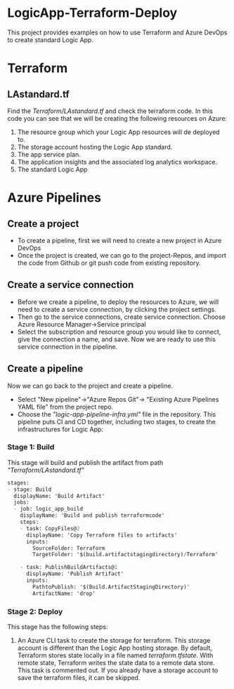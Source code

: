 # LogicApp-Terraform-Deploy

This project provides examples on how to use Terraform and Azure DevOps to create standard Logic App. 

# Terraform

## LAstandard.tf

Find the *Terraform/LAstandard.tf* and check the terraform code.
In this code you can see that we will be creating the following resources on Azure:

1. The resource group which your Logic App resources will de deployed to.
2. The storage account hosting the Logic App standard.
3. The app service plan.
4. The application insights and the associated log analytics workspace.
5. The standard Logic App

# Azure Pipelines

## Create a project

- To create a pipeline, first we will need to create a new project in Azure DevOps
- Once the project is created, we can go to the project-Repos, and import the code from Github or git push code from existing repository. 

## Create a service connection

- Before we create a pipeline, to deploy the resources to Azure, we will need to create a service connection, by clicking the project settings.
- Then go to the service connections, create service connection. Choose Azure Resource Manager->Service principal
- Select the subscription and resource group you would like to connect, give the connection a name, and save. Now we are ready to use this service connection in the pipeline.

## Create a pipeline

Now we can go back to the project and create a pipeline. 

- Select "New pipeline"->"Azure Repos Git"-> "Existing Azure Pipelines YAML file"  from the project repo. 
- Choose the *"logic-app-pipeline-infra.yml"* file in the repository. This pipeline puts CI and CD together, including two stages, to create the infrastructures for Logic App:

### Stage 1: Build

This stage will build and publish the artifact from path *"Terraform/LAstandard.tf"*

```terraform
stages:
- stage: Build
  displayName: 'Build Artifact'
  jobs:
  - job: logic_app_build
    displayName: 'Build and publish terraformcode'
    steps:
    - task: CopyFiles@2
      displayName: 'Copy Terraform files to artifacts'
      inputs:
        SourceFolder: Terraform
        TargetFolder: '$(build.artifactstagingdirectory)/Terraform'

    - task: PublishBuildArtifacts@1
      displayName: 'Publish Artifact'
      inputs:
        PathtoPublish: '$(Build.ArtifactStagingDirectory)'
        ArtifactName: 'drop'
```

### Stage 2: Deploy

This stage has the following steps:

1. An Azure CLI task to create the storage for terraform. This storage account is different than the Logic App hosting storage.  By default, Terraform stores state locally in a file named *terraform.tfstate*. With remote state, Terraform writes the state data to a remote data store. This task is commented out. If you already have a storage account to save the terraform files, it can be skipped.

```terraform
